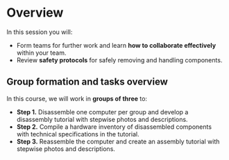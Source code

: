 # Overview

In this session you will: 
- Form teams for further work and learn **how to collaborate effectively** within your team.
- Review **safety protocols** for safely removing and handling components.

## Group formation and tasks overview

In this course, we will work in **groups of three** to: 

- **Step 1.** Disassemble one computer per group and develop a disassembly tutorial with stepwise photos and descriptions.
- **Step 2.** Compile a hardware inventory of disassembled components with technical specifications in the tutorial.
- **Step 3.** Reassemble the computer and create an assembly tutorial with stepwise photos and descriptions.
